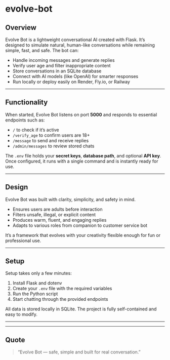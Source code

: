 # evolve-bot

## Overview
Evolve Bot is a lightweight conversational AI created with Flask. It’s designed to simulate natural, human-like conversations while remaining simple, fast, and safe. The bot can:

- Handle incoming messages and generate replies  
- Verify user age and filter inappropriate content  
- Store conversations in an SQLite database  
- Connect with AI models (like OpenAI) for smarter responses  
- Run locally or deploy easily on Render, Fly.io, or Railway  

---

## Functionality
When started, Evolve Bot listens on port **5000** and responds to essential endpoints such as:  
- `/` to check if it’s active  
- `/verify_age` to confirm users are 18+  
- `/message` to send and receive replies  
- `/admin/messages` to review stored chats  

The `.env` file holds your **secret keys**, **database path**, and optional **API key**. Once configured, it runs with a single command and is instantly ready for use.

---

## Design 
Evolve Bot was built with clarity, simplicity, and safety in mind.  
- Ensures users are adults before interaction  
- Filters unsafe, illegal, or explicit content  
- Produces warm, fluent, and engaging replies  
- Adapts to various roles from companion to customer service bot  

It’s a framework that evolves with your creativity flexible enough for fun or professional use.

---

## Setup
Setup takes only a few minutes:
1. Install Flask and dotenv  
2. Create your `.env` file with the required variables  
3. Run the Python script  
4. Start chatting through the provided endpoints  

All data is stored locally in SQLite. The project is fully self-contained and easy to modify.

---

---

## Quote
> “Evolve Bot — safe, simple and built for real conversation.”
